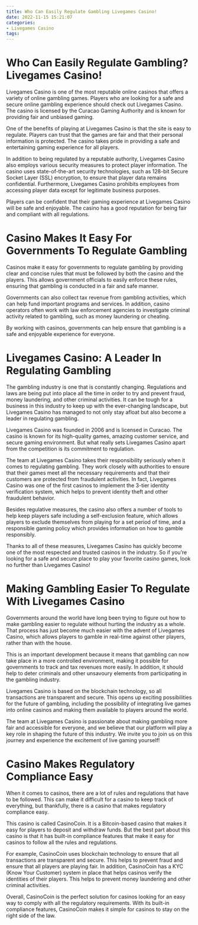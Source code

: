 ```yaml
---
title: Who Can Easily Regulate Gambling Livegames Casino!
date: 2022-11-15 15:21:07
categories:
- Livegames Casino
tags:
---
```



#  Who Can Easily Regulate Gambling? Livegames Casino!

Livegames Casino is one of the most reputable online casinos that offers a variety of online gambling games. Players who are looking for a safe and secure online gambling experience should check out Livegames Casino. The casino is licensed by the Curacao Gaming Authority and is known for providing fair and unbiased gaming.

One of the benefits of playing at Livegames Casino is that the site is easy to regulate. Players can trust that the games are fair and that their personal information is protected. The casino takes pride in providing a safe and entertaining gaming experience for all players.

In addition to being regulated by a reputable authority, Livegames Casino also employs various security measures to protect player information. The casino uses state-of-the-art security technologies, such as 128-bit Secure Socket Layer (SSL) encryption, to ensure that player data remains confidential. Furthermore, Livegames Casino prohibits employees from accessing player data except for legitimate business purposes.

Players can be confident that their gaming experience at Livegames Casino will be safe and enjoyable. The casino has a good reputation for being fair and compliant with all regulations.

#  Casino Makes It Easy For Governments To Regulate Gambling

Casinos make it easy for governments to regulate gambling by providing clear and concise rules that must be followed by both the casino and the players. This allows government officials to easily enforce these rules, ensuring that gambling is conducted in a fair and safe manner.

Governments can also collect tax revenue from gambling activities, which can help fund important programs and services. In addition, casino operators often work with law enforcement agencies to investigate criminal activity related to gambling, such as money laundering or cheating.

By working with casinos, governments can help ensure that gambling is a safe and enjoyable experience for everyone.

#  Livegames Casino: A Leader In Regulating Gambling

The gambling industry is one that is constantly changing. Regulations and laws are being put into place all the time in order to try and prevent fraud, money laundering, and other criminal activities. It can be tough for a business in this industry to keep up with the ever-changing landscape, but Livegames Casino has managed to not only stay afloat but also become a leader in regulating gambling.

Livegames Casino was founded in 2006 and is licensed in Curacao. The casino is known for its high-quality games, amazing customer service, and secure gaming environment. But what really sets Livegames Casino apart from the competition is its commitment to regulation.

The team at Livegames Casino takes their responsibility seriously when it comes to regulating gambling. They work closely with authorities to ensure that their games meet all the necessary requirements and that their customers are protected from fraudulent activities. In fact, Livegames Casino was one of the first casinos to implement the 3-tier identity verification system, which helps to prevent identity theft and other fraudulent behavior.

Besides regulative measures, the casino also offers a number of tools to help keep players safe including a self-exclusion feature, which allows players to exclude themselves from playing for a set period of time, and a responsible gaming policy which provides information on how to gamble responsibly.

Thanks to all of these measures, Livegames Casino has quickly become one of the most respected and trusted casinos in the industry. So if you’re looking for a safe and secure place to play your favorite casino games, look no further than Livegames Casino!

#  Making Gambling Easier To Regulate With Livegames Casino

Governments around the world have long been trying to figure out how to make gambling easier to regulate without hurting the industry as a whole. That process has just become much easier with the advent of Livegames Casino, which allows players to gamble in real-time against other players, rather than with the house.

This is an important development because it means that gambling can now take place in a more controlled environment, making it possible for governments to track and tax revenues more easily. In addition, it should help to deter criminals and other unsavoury elements from participating in the gambling industry.

Livegames Casino is based on the blockchain technology, so all transactions are transparent and secure. This opens up exciting possibilities for the future of gambling, including the possibility of integrating live games into online casinos and making them available to players around the world.

The team at Livegames Casino is passionate about making gambling more fair and accessible for everyone, and we believe that our platform will play a key role in shaping the future of this industry. We invite you to join us on this journey and experience the excitement of live gaming yourself!

#  Casino Makes Regulatory Compliance Easy

When it comes to casinos, there are a lot of rules and regulations that have to be followed. This can make it difficult for a casino to keep track of everything, but thankfully, there is a casino that makes regulatory compliance easy.

This casino is called CasinoCoin. It is a Bitcoin-based casino that makes it easy for players to deposit and withdraw funds. But the best part about this casino is that it has built-in compliance features that make it easy for casinos to follow all the rules and regulations.

For example, CasinoCoin uses blockchain technology to ensure that all transactions are transparent and secure. This helps to prevent fraud and ensure that all players are playing fair. In addition, CasinoCoin has a KYC (Know Your Customer) system in place that helps casinos verify the identities of their players. This helps to prevent money laundering and other criminal activities.

Overall, CasinoCoin is the perfect solution for casinos looking for an easy way to comply with all the regulatory requirements. With its built-in compliance features, CasinoCoin makes it simple for casinos to stay on the right side of the law.